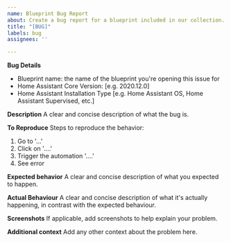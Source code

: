 ```yaml
---
name: Blueprint Bug Report
about: Create a bug report for a blueprint included in our collection.
title: "[BUG]"
labels: bug
assignees: ''

---
```


**Bug Details**
 - Blueprint name: the name of the blueprint you're opening this issue for
 - Home Assistant Core Version: [e.g. 2020.12.0]
 - Home Assistant Installation Type [e.g. Home Assistant OS, Home Assistant Supervised, etc.]

**Description**
A clear and concise description of what the bug is.

**To Reproduce**
Steps to reproduce the behavior:
1. Go to '...'
2. Click on '....'
3. Trigger the automation '....'
4. See error

**Expected behavior**
A clear and concise description of what you expected to happen.

**Actual Behaviour**
A clear and concise description of what it's actually happening, in contrast with the expected behaviour.

**Screenshots**
If applicable, add screenshots to help explain your problem.

**Additional context**
Add any other context about the problem here.
